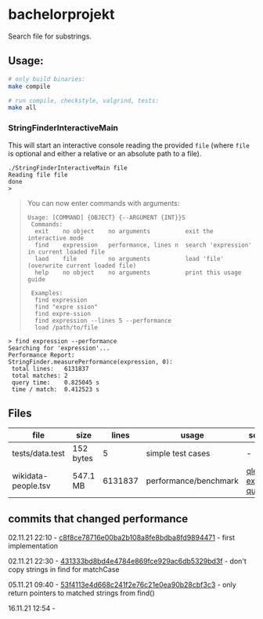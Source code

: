 # bachelorprojekt
Search file for substrings.
## Usage:
```bash
# only build binaries:
make compile

# run compile, checkstyle, valgrind, tests:
make all
```
### StringFinderInteractiveMain
This will start an interactive console reading the provided `file` (where `file` is optional and either a relative or an absolute path to a file).

```
./StringFinderInteractiveMain file
Reading file file
done
>
```
> You can now enter commands with arguments:
> ```
> Usage: [COMMAND] {OBJECT} {--ARGUMENT {INT}}S
>  Commands:
>   exit    no object    no arguments          exit the interactive mode
>   find    expression   performance, lines n  search 'expression' in current loaded file
>   laod    file         no arguments          load 'file' (overwrite current loaded file)
>   help    no object    no arguments          print this usage guide
>
>  Examples:
>   find expression
>   find "expre ssion"
>   find expre-ssion
>   find expression --lines 5 --performance
>   load /path/to/file
> ```

```
> find expression --performance
Searching for 'expression'...
Performance Report:
StringFinder.measurePerformance(expression, 0):
 total lines:   6131837
 total matches: 2
 query time:    0.825045 s
 time / match:  0.412523 s
```

## Files
| file                      | size      | lines   | usage                 | source                                                                    | Download                                                          |
|---------------------------|-----------|---------|-----------------------|---------------------------------------------------------------------------|-------------------------------------------------------------------|
| tests/data.test           | 152 bytes | 5       | simple test cases     | -                                                                         | -                                                                 |
| wikidata-people.tsv       | 547.1 MB  | 6131837 | performance/benchmark | [qlever example query](https://qlever.cs.uni-freiburg.de/wikidata/P1IH3H) | [download](https://qlever.cs.uni-freiburg.de/wikidata/P1IH3H#tsv) |

## commits that changed performance

02.11.21 22:10 - [c8f8ce78716e00ba2b108a8fe8bdba8fd9894471](https://github.com/lfreist/bachelorprojekt/commit/c8f8ce78716e00ba2b108a8fe8bdba8fd9894471) - first implementation

02.11.21 22:30 - [431333bd8bd4e4784e869fce929ac6db5329bd3f](https://github.com/lfreist/bachelorprojekt/commit/431333bd8bd4e4784e869fce929ac6db5329bd3f) - don't copy strings in find for matchCase

05.11.21 09:40 - [53f4113e4d668c241f2e76c21e0ea90b28cbf3c3](https://github.com/lfreist/bachelorprojekt/commit/53f4113e4d668c241f2e76c21e0ea90b28cbf3c3) - only return pointers to matched strings from find()

16.11.21 12:54 - 
